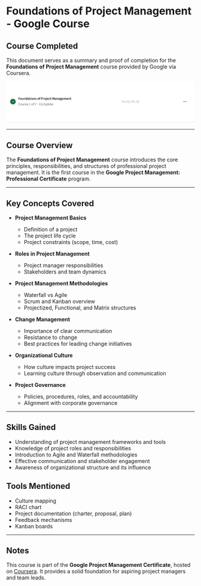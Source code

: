 # Foundations of Project Management - Google Course

## Course Completed

This document serves as a summary and proof of completion for the **Foundations of Project Management** course provided by Google via Coursera.

![Certificate Screenshot](./screenshots/Google.png)

---

## Course Overview

The **Foundations of Project Management** course introduces the core principles, responsibilities, and structures of professional project management. It is the first course in the **Google Project Management: Professional Certificate** program.

---

## Key Concepts Covered

- **Project Management Basics**
  - Definition of a project
  - The project life cycle
  - Project constraints (scope, time, cost)
  
- **Roles in Project Management**
  - Project manager responsibilities
  - Stakeholders and team dynamics

- **Project Management Methodologies**
  - Waterfall vs Agile
  - Scrum and Kanban overview
  - Projectized, Functional, and Matrix structures

- **Change Management**
  - Importance of clear communication
  - Resistance to change
  - Best practices for leading change initiatives

- **Organizational Culture**
  - How culture impacts project success
  - Learning culture through observation and communication

- **Project Governance**
  - Policies, procedures, roles, and accountability
  - Alignment with corporate governance

---

## Skills Gained

- Understanding of project management frameworks and tools  
- Knowledge of project roles and responsibilities  
- Introduction to Agile and Waterfall methodologies  
- Effective communication and stakeholder engagement  
- Awareness of organizational structure and its influence  


## Tools Mentioned

- Culture mapping  
- RACI chart  
- Project documentation (charter, proposal, plan)  
- Feedback mechanisms  
- Kanban boards

---

## Notes

This course is part of the **Google Project Management Certificate**, hosted on [Coursera](https://www.coursera.org/professional-certificates/google-project-management). It provides a solid foundation for aspiring project managers and team leads.

